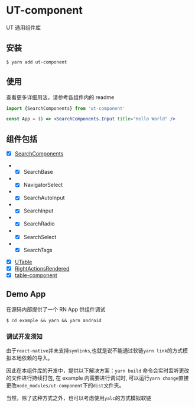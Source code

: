 # UT-component

UT 通用组件库

## 安装

```shell
$ yarn add ut-component
```

## 使用

查看更多详细用法，请参考各组件内的 readme

```jsx
import {SearchComponents} from 'ut-component'

const App = () => <SearchComponents.Input title="Hello World" />
```

## 组件包括

- [x] [SearchComponents](./src/SearchComponents/README.md)
- - [x] SearchBase
- - [x] NavigatorSelect
- - [x] SearchAutoInput
- - [x] SearchInput
- - [x] SearchRadio
- - [x] SearchSelect
- - [x] SearchTags
- [x] [UTable](./src/UTable/README.md)
- [x] [RightActionsRendered](./src/UTable/README.md)
- [x] [table-component](./src/table-component/readme_zh.md)

## Demo App

在源码内部提供了一个 RN App 供组件调试

```shell
$ cd example && yarn && yarn android
```

### 调试开发须知

由于`react-native`并未支持`symlinks`,也就是说不能通过软链`yarn link`的方式模拟本地依赖的导入。

因此在本组件库的开发中，提供以下解决方案：`yarn build` 命令会实时监听更改的文件进行持续打包, 在 example 内需要进行调试时, 可以运行`yarn change`直接更改`node_modules/ut-component`下的`dist`文件夹。

当然，除了这种方式之外，也可以考虑使用`yalc`的方式模拟软链
